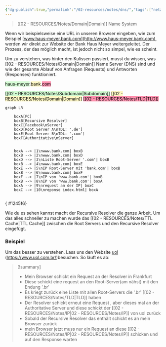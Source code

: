 ```yaml
---
{"dg-publish":true,"permalink":"/02-resources/notes/dns/","tags":["netzwerk/dns"],"noteIcon":"","updated":"2024-10-17T20:37:28.000+02:00"}
---
```


> [[02 - RESOURCES/Notes/Domain\|Domain]] Name System

Wenn wir beispielsweise eine URL in unseren Browser eingeben, wie zum Beispiel [www.haus-meyer.bank.com](http://www.haus-meyer.bank.com), werden wir direkt zur Website der Bank Haus Meyer weitergeleitet. Der Prozess, der das möglich macht, ist jedoch nicht so simpel, wie es scheint.

Um zu verstehen, was hinter den Kulissen passiert, musst du wissen, was [[02 - RESOURCES/Notes/Domain\|Domain]] Name Server (DNS) sind und wie der gesamte Ablauf von Anfragen (Requests) und Antworten (Responses) funktioniert.

<mark style="background: #BBFABBA6;">haus-meyer</mark>.<mark style="background: #FFF3A3A6;">bank</mark>.<mark style="background: #FF5582A6;">com</mark>

<mark style="background: #BBFABBA6;">[[02 - RESOURCES/Notes/Subdomain\|Subdomain]]</mark>
<mark style="background: #FFF3A3A6;">[[02 - RESOURCES/Notes/Domain\|Domain]]</mark>
<mark style="background: #FF5582A6;">[[02 - RESOURCES/Notes/TLD\|TLD]]</mark>

```mermaid
graph LR

    boxA[PC]
    boxB[Recursive Resolver]
    boxC[Facebook\nServer]
    boxD[Root Server A\nTDL: '.de']
    boxE[Root Server B\nTDL: '.com']
    boxF[Authoritative\nServer]
    

    boxA --> |1\nwww.bank.com| boxB
    boxB --> |2\nwww.bank.com| boxD
    boxD --> |3\nListe Root-Server '.com'| boxB
    boxB --> |4\nwww.bank.com| boxE
    boxE --> |5\nIP Root-Server mit 'bank.com'| boxB
    boxB --> |6\nwww.bank.com| boxF
    boxF --> |7\nIP von 'www.bank.com'| boxB
    boxB --> |8\nIP von 'www.bank.com'| boxA
    boxA --> |9\nrequest an der IP| boxC
    boxC --> |10\nreponse index.html| boxA
    
```
{ #1245f6}


Wie du es sehen kannst macht der Recursive Resolver die ganze Arbeit. Um das alles schneller zu machen wurde das [[02 - RESOURCES/Notes/TTL Cache\|TTL Cache]] zwischen die  Root Servers und den Recursive Resolver eingefügt.

### Beispiel 
Um das besser zu verstehen. Lass uns den Website [uol](https://www.uol.com.br/)  (https://www.uol.com.br/)besuchen. So läuft es ab:
>[!summary] 
>- Mein Browser schickt ein Request an der Resolver in Frankfurt
> - Diese schickt eine request an den Root-Server(am nähst) mit den Endung '.br' 
> - Es kriegt zurück eine Liste mit allen Root-Servers die '.br' [[02 - RESOURCES/Notes/TLD\|TLD]] haben 
> - Der Resolver schickt erneut eine Request , aber dieses mal an der Authoritative Server und diese schickt der [[02 - RESOURCES/Notes/IP\|02 - RESOURCES/Notes/IP]] von uol zurück 
> - Sobald der Recursive Resolver das enthält schickt es an mein Browser zurück 
> - mein Browser jetzt muss nur ein Request an diese [[02 - RESOURCES/Notes/IP\|02 - RESOURCES/Notes/IP]] schicken und auf den Response warten